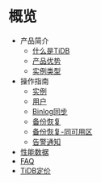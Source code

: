 # 概览

* 产品简介
    * [什么是TiDB](/tidb/introduction/concept)
    * [产品优势](/tidb/introduction/advantages)
    * [实例类型](/tidb/introduction/instancetype)
* 操作指南
    * [实例](/tidb/guide/instance)
    * [用户](/tidb/guide/user)
    * [Binlog同步](/tidb/guide/binlog)
    * [备份恢复](/tidb/guide/backup)
    * [备份恢复-同可用区](/tidb/guide/backup-new)  
    * [告警通知](/tidb/guide/monitor)
* [性能数据](/tidb/capacity)
* [FAQ](/tidb/faq)
* [TiDB定价](/tidb/price)
    
    
        
